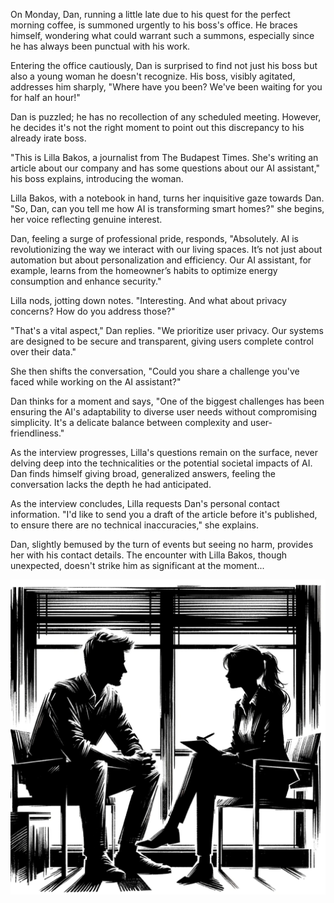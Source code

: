 On Monday, Dan, running a little late due to his quest for the perfect morning coffee, is summoned urgently to his boss's office. He braces himself, wondering what could warrant such a summons, especially since he has always been punctual with his work.

Entering the office cautiously, Dan is surprised to find not just his boss but also a young woman he doesn't recognize. His boss, visibly agitated, addresses him sharply, "Where have you been? We've been waiting for you for half an hour!"

Dan is puzzled; he has no recollection of any scheduled meeting. However, he decides it's not the right moment to point out this discrepancy to his already irate boss.

"This is Lilla Bakos, a journalist from The Budapest Times. She's writing an article about our company and has some questions about our AI assistant," his boss explains, introducing the woman.

Lilla Bakos, with a notebook in hand, turns her inquisitive gaze towards Dan. "So, Dan, can you tell me how AI is transforming smart homes?" she begins, her voice reflecting genuine interest.

Dan, feeling a surge of professional pride, responds, "Absolutely. AI is revolutionizing the way we interact with our living spaces. It’s not just about automation but about personalization and efficiency. Our AI assistant, for example, learns from the homeowner’s habits to optimize energy consumption and enhance security."

Lilla nods, jotting down notes. "Interesting. And what about privacy concerns? How do you address those?"

"That's a vital aspect," Dan replies. "We prioritize user privacy. Our systems are designed to be secure and transparent, giving users complete control over their data."

She then shifts the conversation, "Could you share a challenge you've faced while working on the AI assistant?"

Dan thinks for a moment and says, "One of the biggest challenges has been ensuring the AI's adaptability to diverse user needs without compromising simplicity. It's a delicate balance between complexity and user-friendliness."

As the interview progresses, Lilla's questions remain on the surface, never delving deep into the technicalities or the potential societal impacts of AI. Dan finds himself giving broad, generalized answers, feeling the conversation lacks the depth he had anticipated.

As the interview concludes, Lilla requests Dan's personal contact information. "I'd like to send you a draft of the article before it's published, to ensure there are no technical inaccuracies," she explains.

Dan, slightly bemused by the turn of events but seeing no harm, provides her with his contact details. The encounter with Lilla Bakos, though unexpected, doesn't strike him as significant at the moment...

![The Interview](./images/10.interview.png "An Unexpected Encounter")
